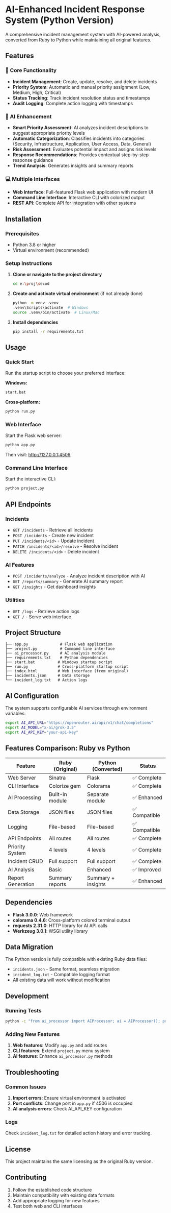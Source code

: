 # AI-Enhanced Incident Response System (Python Version)

A comprehensive incident management system with AI-powered analysis, converted from Ruby to Python while maintaining all original features.

## Features

### 🚀 Core Functionality
- **Incident Management**: Create, update, resolve, and delete incidents
- **Priority System**: Automatic and manual priority assignment (Low, Medium, High, Critical)
- **Status Tracking**: Track incident resolution status and timestamps
- **Audit Logging**: Complete action logging with timestamps

### 🤖 AI Enhancement
- **Smart Priority Assessment**: AI analyzes incident descriptions to suggest appropriate priority levels
- **Automatic Categorization**: Classifies incidents into categories (Security, Infrastructure, Application, User Access, Data, General)
- **Risk Assessment**: Evaluates potential impact and assigns risk levels
- **Response Recommendations**: Provides contextual step-by-step response guidance
- **Trend Analysis**: Generates insights and summary reports

### 💻 Multiple Interfaces
- **Web Interface**: Full-featured Flask web application with modern UI
- **Command Line Interface**: Interactive CLI with colorized output
- **REST API**: Complete API for integration with other systems

## Installation

### Prerequisites
- Python 3.8 or higher
- Virtual environment (recommended)

### Setup Instructions

1. **Clone or navigate to the project directory**
   ```bash
   cd e:\proj\secod
   ```

2. **Create and activate virtual environment** (if not already done)
   ```bash
   python -m venv .venv
   .venv\Scripts\activate  # Windows
   source .venv/bin/activate  # Linux/Mac
   ```

3. **Install dependencies**
   ```bash
   pip install -r requirements.txt
   ```

## Usage

### Quick Start
Run the startup script to choose your preferred interface:

**Windows:**
```bash
start.bat
```

**Cross-platform:**
```bash
python run.py
```

### Web Interface
Start the Flask web server:
```bash
python app.py
```
Then visit: http://127.0.0.1:4506

### Command Line Interface
Start the interactive CLI:
```bash
python project.py
```

## API Endpoints

### Incidents
- `GET /incidents` - Retrieve all incidents
- `POST /incidents` - Create new incident
- `PUT /incidents/<id>` - Update incident
- `PATCH /incidents/<id>/resolve` - Resolve incident
- `DELETE /incidents/<id>` - Delete incident

### AI Features
- `POST /incidents/analyze` - Analyze incident description with AI
- `GET /reports/summary` - Generate AI summary report
- `GET /insights` - Get dashboard insights

### Utilities
- `GET /logs` - Retrieve action logs
- `GET /` - Serve web interface

## Project Structure

```
├── app.py              # Flask web application
├── project.py          # Command line interface
├── ai_processor.py     # AI analysis module
├── requirements.txt    # Python dependencies
├── start.bat          # Windows startup script
├── run.py             # Cross-platform startup script
├── index.html         # Web interface (from original)
├── incidents.json     # Data storage
└── incident_log.txt   # Action logs
```

## AI Configuration

The system supports configurable AI services through environment variables:

```bash
export AI_API_URL="https://openrouter.ai/api/v1/chat/completions"
export AI_MODEL="x-ai/grok-3.5"
export AI_API_KEY="your-api-key"
```

## Features Comparison: Ruby vs Python

| Feature | Ruby (Original) | Python (Converted) | Status |
|---------|----------------|-------------------|---------|
| Web Server | Sinatra | Flask | ✅ Complete |
| CLI Interface | Colorize gem | Colorama | ✅ Complete |
| AI Processing | Built-in module | Separate module | ✅ Enhanced |
| Data Storage | JSON files | JSON files | ✅ Compatible |
| Logging | File-based | File-based | ✅ Compatible |
| API Endpoints | All routes | All routes | ✅ Complete |
| Priority System | 4 levels | 4 levels | ✅ Complete |
| Incident CRUD | Full support | Full support | ✅ Complete |
| AI Analysis | Basic | Enhanced | ✅ Improved |
| Report Generation | Summary reports | Summary + insights | ✅ Enhanced |

## Dependencies

- **Flask 3.0.0**: Web framework
- **colorama 0.4.6**: Cross-platform colored terminal output
- **requests 2.31.0**: HTTP library for AI API calls
- **Werkzeug 3.0.1**: WSGI utility library

## Data Migration

The Python version is fully compatible with existing Ruby data files:
- `incidents.json` - Same format, seamless migration
- `incident_log.txt` - Compatible logging format
- All existing data will work without modification

## Development

### Running Tests
```bash
python -c "from ai_processor import AIProcessor; ai = AIProcessor(); print('AI Test:', ai.analyze_incident('test'))"
```

### Adding New Features
1. **Web features**: Modify `app.py` and add routes
2. **CLI features**: Extend `project.py` menu system
3. **AI features**: Enhance `ai_processor.py` methods

## Troubleshooting

### Common Issues
1. **Import errors**: Ensure virtual environment is activated
2. **Port conflicts**: Change port in `app.py` if 4506 is occupied
3. **AI analysis errors**: Check AI_API_KEY configuration

### Logs
Check `incident_log.txt` for detailed action history and error tracking.

## License

This project maintains the same licensing as the original Ruby version.

## Contributing

1. Follow the established code structure
2. Maintain compatibility with existing data formats
3. Add appropriate logging for new features
4. Test both web and CLI interfaces